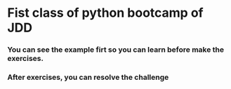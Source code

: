 # Fist class of python bootcamp of JDD

### You can see the example firt so you can learn before make the exercises.
### After exercises, you can resolve the challenge
